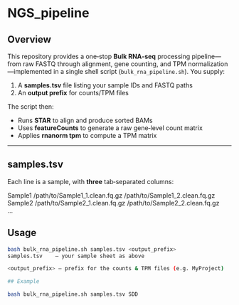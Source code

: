 # NGS_pipeline

## Overview

This repository provides a one‑stop **Bulk RNA‑seq** processing pipeline—from raw FASTQ through alignment, gene counting, and TPM normalization—implemented in a single shell script (`bulk_rna_pipeline.sh`). You supply:  
1. A **samples.tsv** file listing your sample IDs and FASTQ paths  
2. An **output prefix** for counts/TPM files  

The script then:  
- Runs **STAR** to align and produce sorted BAMs  
- Uses **featureCounts** to generate a raw gene‑level count matrix  
- Applies **rnanorm tpm** to compute a TPM matrix  

---

## samples.tsv

Each line is a sample, with **three** tab‑separated columns:

Sample1 /path/to/Sample1_1.clean.fq.gz /path/to/Sample1_2.clean.fq.gz  
Sample2 /path/to/Sample2_1.clean.fq.gz /path/to/Sample2_2.clean.fq.gz  
…  

## Usage

```bash
bash bulk_rna_pipeline.sh samples.tsv <output_prefix>
samples.tsv    — your sample sheet as above

<output_prefix> — prefix for the counts & TPM files (e.g. MyProject)

## Example

bash bulk_rna_pipeline.sh samples.tsv SDD